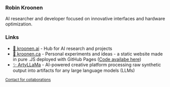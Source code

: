 ### Robin Kroonen

AI researcher and developer focused on innovative interfaces and hardware optimization.

### Links

- [🦾 kroonen.ai](https://www.kroonen.ai) - Hub for AI research and projects
- [👾 kroonen.ca](https://www.kroonen.ca) - Personal experiments and ideas - a static website made in pure .JS deployed with GitHub Pages ([Code availabe here](https://github.com/kroonen/kroonen-ca))
- [✨ ArtyLLaMa](https://github.com/ArtyLLaMa) - AI-powered creative platform processing raw synthetic output into artifacts for any large language models (LLMs)
  
<sup> [Contact for collaborations](mailto:robin@kroonen.ai) </sup>

